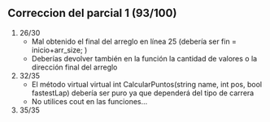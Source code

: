 ## Correccion del parcial 1 (93/100)

1. 26/30
   - Mal obtenido el final del arreglo en línea 25 (debería ser fin = inicio+arr_size; )
   - Deberías devolver también en la función la cantidad de valores o la dirección final del arreglo
2. 32/35
   - El método virtual virtual int CalcularPuntos(string name, int pos, bool fastestLap) debería ser puro ya que dependerá del tipo de carrera
   - No utilices cout en las funciones…
3. 35/35

<!-- -->
